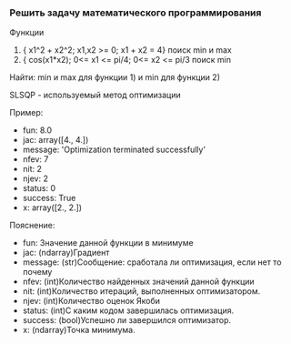 ### Решить задачу математического программирования


Функции 
1) { x1^2 + x2^2; x1,x2 >= 0; x1 + x2 = 4} поиск min и max
2) { cos(x1*x2); 0<= x1 <= pi/4; 0<= x2 <= pi/3  поиск min

Найти: min и max для функции 1) и min для функции 2)

  SLSQP - используемый метод оптимизации


Пример:
- fun: 8.0
- jac: array([4., 4.])
- message: 'Optimization terminated successfully'
- nfev: 7
- nit: 2
- njev: 2
- status: 0
- success: True
- x: array([2., 2.])

Пояснение:
- fun: Значение данной функции в минимуме
- jac: (ndarray)Градиент 
- message: (str)Сообщение: сработала ли оптимизация, если нет то почему
- nfev: (int)Количество найденных значений данной функции
- nit: (int)Количество итераций, выполненных оптимизатором.
- njev: (int)Количество оценок Якоби
- status: (int)С каким кодом завершилась оптимизация.
- success: (bool)Успешно ли завершился оптимизатор.
- x: (ndarray)Точка минимума.
